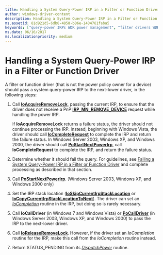 ```yaml
---
title: Handling a System Query-Power IRP in a Filter or Function Driver
author: windows-driver-content
description: Handling a System Query-Power IRP in a Filter or Function Driver
ms.assetid: 81d921d5-6db8-4858-b86e-1484781faba5
keywords: ["query-power IRPs WDK power management", "filter drivers WDK power management", "function drivers WDK power management"]
ms.date: 06/16/2017
ms.localizationpriority: medium
---
```


# Handling a System Query-Power IRP in a Filter or Function Driver





A filter or function driver (that is not the power policy owner for a device) should pass a system query-power IRP to the next-lower driver, in the following steps:

1.  Call [**IoAcquireRemoveLock**](https://msdn.microsoft.com/library/windows/hardware/ff548204), passing the current IRP, to ensure that the driver does not receive a PnP [**IRP\_MN\_REMOVE\_DEVICE**](https://msdn.microsoft.com/library/windows/hardware/ff551738) request while handling the power IRP.

    If **IoAcquireRemoveLock** returns a failure status, the driver should not continue processing the IRP. Instead, beginning with Windows Vista, the driver should call [**IoCompleteRequest**](https://msdn.microsoft.com/library/windows/hardware/ff548343) to complete the IRP and return the failure status. In Windows Server 2003, Windows XP, and Windows 2000, the driver should call [**PoStartNextPowerIrp**](https://msdn.microsoft.com/library/windows/hardware/ff559776), call **IoCompleteRequest** to complete the IRP, and return the failure status.

2.  Determine whether it should fail the query. For guidelines, see [Failing a System Query-Power IRP in a Filter or Function Driver](failing-a-system-query-power-irp-in-a-filter-or-function-driver.md) and complete processing as described in that section.

3.  Call [**PoStartNextPowerIrp**](https://msdn.microsoft.com/library/windows/hardware/ff559776). (Windows Server 2003, Windows XP, and Windows 2000 only)

4.  Set the IRP stack location ([**IoSkipCurrentIrpStackLocation**](https://msdn.microsoft.com/library/windows/hardware/ff550355) or [**IoCopyCurrentIrpStackLocationToNext**](https://msdn.microsoft.com/library/windows/hardware/ff548387)). The driver can set an [*IoCompletion*](https://msdn.microsoft.com/library/windows/hardware/ff548354) routine in the IRP, but doing so is rarely necessary.

5.  Call **IoCallDriver** (in Windows 7 and Windows Vista) or [**PoCallDriver**](https://msdn.microsoft.com/library/windows/hardware/ff559654) (in Windows Server 2003, Windows XP, and Windows 2000) to pass the IRP to the next-lower driver.

6.  Call [**IoReleaseRemoveLock**](https://msdn.microsoft.com/library/windows/hardware/ff549560). However, if the driver set an *IoCompletion* routine for the IRP, make this call from the *IoCompletion* routine instead.

7.  Return STATUS\_PENDING from its [*DispatchPower*](https://msdn.microsoft.com/library/windows/hardware/ff543354) routine.

 

 




